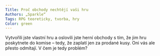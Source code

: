 ```yaml
---
Title: Proč obchody nechtějí vaši hru
Authors: „Sparkle“
Tags: RPG teoreticky, tvorba, hry
Color: green
---
```

Vytvořili jste vlastní hru a oslovili jste herní obchody
s tím, že jim hru poskytnete do komise –
tedy, že zaplatí jen za prodané kusy. Oni vás ale
přesto odmítají. V čem je tedy problém?
